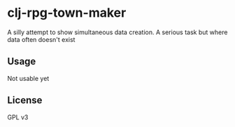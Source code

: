 # clj-rpg-town-maker

A silly attempt to show simultaneous data creation. A serious task but where data often doesn't exist

## Usage

Not usable yet

## License

GPL v3
